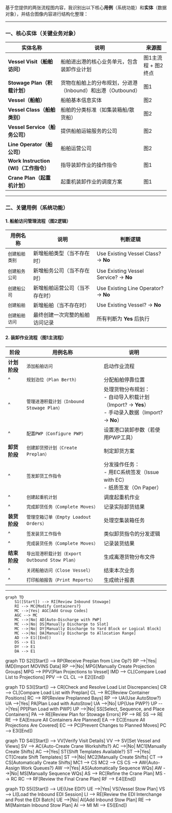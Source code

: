 基于您提供的两张流程图内容，我识别出以下核心**用例**（系统功能）和**实体**（数据对象），并结合图像内容进行结构化整理：

---

### **一、核心实体（关键业务对象）**
| 实体名称 | 说明 | 来源图 |
|----------|------|--------|
| **Vessel Visit（船舶访问）** | 船舶进出港的核心业务单元，包含装卸作业计划 | 图1主流程 + 图2终点 |
| **Stowage Plan（积载计划）** | 货物在船舶上的分布规划，分进港（Inbound）和出港（Outbound） | 图1 |
| **Vessel（船舶）** | 船舶基本信息实体 | 图2 |
| **Vessel Class（船舶类别）** | 船舶的分类标准（如集装箱船/散货船） | 图2 |
| **Vessel Service（船务公司）** | 提供船舶运输服务的公司 | 图2 |
| **Line Operator（船公司）** | 船舶运营公司 | 图2 |
| **Work Instruction (WI)（工作指令）** | 指导装卸作业的操作指令 | 图1 |
| **Crane Plan（起重机计划）** | 起重机装卸作业的调度方案 | 图1 |

---

### **二、关键用例（系统功能）**
#### **1. 船舶访问管理流程（图2逻辑）**
| 用例名称 | 说明 | 判断逻辑 |
|----------|------|-----------|
| `创建船舶类别` | 新增船舶类型（当不存在时） | Use Existing Vessel Class? → **No** |
| `创建船务公司` | 新增船务公司（当不存在时） | Use Existing Vessel Service? → **No** |
| `创建船公司` | 新增船舶运营公司（当不存在时） | Use Existing Line Operator? → **No** |
| `创建船舶` | 新增船舶（当不存在时） | Use Existing Vessel? → **No** |
| `创建船舶访问` | 最终创建一次完整的船舶访问记录 | 所有判断为 **Yes** 后执行 |

#### **2. 装卸作业流程（图1主流程）**
| 阶段 | 用例名称 | 说明 |
|------|----------|------|
| **计划阶段** | `添加船舶访问` | 启动作业流程 |
| ^ | `规划泊位（Plan Berth）` | 分配船舶停靠位置 |
| ^ | `管理进港积载计划（Inbound Stowage Plan）` | 处理货物分布规划：<br> - 自动导入积载计划（Import? → **Yes**）<br> - 手动录入数据（Import? → **No**） |
| ^ | `配置PWP（Configure PWP）` | 设置港口装卸参数（若使用PWP工具） |
| **卸货阶段** | `创建卸货预计划（Create Preplan）` | 制定卸货方案 |
| ^ | `签发卸货工作指令` | 分发操作任务：<br> - 用EC系统签发（Issue with EC）<br> - 纸质签发（On Paper） |
| ^ | `创建起重机计划` | 调度起重机作业 |
| ^ | `完成卸货任务（Complete Moves）` | 记录实际卸货结果 |
| **装货阶段** | `管理空箱订单（Empty Loadout Orders）` | 处理空集装箱任务 |
| ^ | `签发装货工作指令` | 类似卸货指令的分发逻辑 |
| ^ | `完成装货任务（Complete Moves）` | 记录装货结果 |
| **结束阶段** | `导出现港积载计划（Export Outbound Stow Plan）` | 生成离港货物分布文件 |
| ^ | `关闭船舶访问（Close Vessel）` | 结束本次业务 |
| ^ | `打印船舶报告（Print Reports）` | 生成统计报表 |

---


```mermaid
graph TD
    S1([Start]) --> RI[Review Inbound Stowage]
    RI --> MC{Modify Containers?}
    MC -->|Yes| AGC[Add Group Codes]
    AGC --> MC
    MC -->|No| AD[Auto-Discharge with PWP]
    MC -->|No| DS[Manually Discharge to Slot]
    MC -->|No| DY[Manually Discharge to Yard Block or Logical Block]
    MC -->|No| DA[Manually Discharge to Allocation Range]
    AD --> E1([End])
    DS --> E1
    DY --> E1
    DA --> E1
```


graph TD
    S2([Start]) --> RP{Receive Preplan from Line Op?}
    RP -->|Yes| IMD[Import MOVINS Data]
    RP -->|No| MPG[Manually Create Projection Groups]
    MPG --> PPV[Plan Projections to Vessel]
    IMD --> CL[Compare Load List to Projections]
    PPV --> CL
    CL --> E2([End])

graph TD
    S3([Start]) --> CR[Check and Resolve Load List Discrepancies]
    CR --> CL[Compare Load List with Preplan]
    CL --> RC[Review Container Positions]
    RC --> RP[Review Preplanned Bays]
    RP --> UA{Use AutoStow?}
    UA -->|Yes| PA[Plan Load with AutoStow]
    UA -->|No| UP{Use PWP?}
    UP -->|Yes| PP[Plan Load with PWP]
    UP -->|No| SS[Select, Sequence, and Place Containers]
    PA --> RE[Review Plan for Stowage Errors]
    PP --> RE
    SS --> RE
    RE --> EA[Ensure All Containers Are Planned]
    EA --> EC[Ensure All Projections Are Covered]
    EC --> PC[Prevent Changes to Planned Moves]
    PC --> E3([End])

graph TD
    S4([Start]) --> VV[Verify Visit Details]
    VV --> SV[Set Vessel and Views]
    SV --> AC{Auto-Create Crane Workshifts?}
    AC -->|No| MC1[Manually Create Shifts]
    AC -->|Yes| ST{Shift Templates Available?}
    ST -->|Yes| CT[Create Shift Templates]
    ST -->|No| MC2[Manually Create Shifts]
    CT --> CS[Automatically Create Shifts]
    MC1 --> CS
    MC2 --> CS
    CS --> AW{Auto-Assign Work Queues?}
    AW -->|Yes| AS[Automatically Sequence WQs]
    AW -->|No| MS[Manually Sequence WQs]
    AS --> RC[Refine the Crane Plan]
    MS --> RC
    RC --> RF[Review the Final Crane Plan]
    RF --> E4([End])

graph TD
    S5([Start]) --> UE{Use EDI?}
    UE -->|Yes| VS[Vessel Stow Plan]
    VS --> LI[Load the Inbound EDI Session]
    LI --> RE[Review the EDI Interchange and Post the EDI Batch]
    UE -->|No| AI[Add Inbound Stow Plan]
    RE --> MI[Maintain Inbound Stow Plan]
    AI --> MI
    MI --> E5([End])